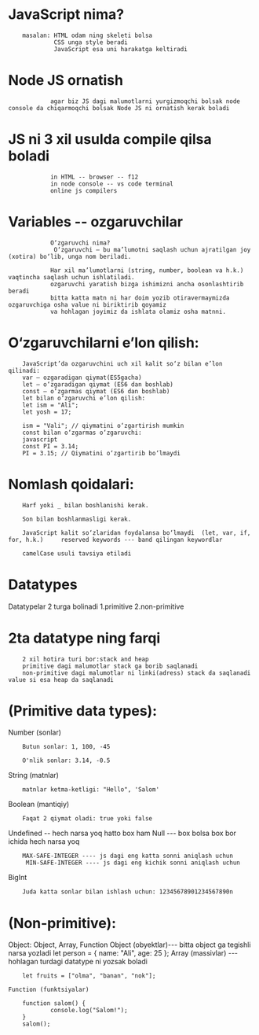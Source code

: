 # JavaScript nima?

        masalan: HTML odam ning skeleti bolsa
                 CSS unga style beradi
                 JavaScript esa uni harakatga keltiradi

# Node JS ornatish

                agar biz JS dagi malumotlarni yurgizmoqchi bolsak node console da chiqarmoqchi bolsak Node JS ni ornatish kerak boladi

# JS ni 3 xil usulda compile qilsa boladi

                in HTML -- browser -- f12
                in node console -- vs code terminal
                online js compilers

# Variables -- ozgaruvchilar

                O‘zgaruvchi nima?
                 O‘zgaruvchi – bu ma’lumotni saqlash uchun ajratilgan joy (xotira) bo‘lib, unga nom beriladi.

                Har xil ma’lumotlarni (string, number, boolean va h.k.) vaqtincha saqlash uchun ishlatiladi.
                ozgaruvchi yaratish bizga ishimizni ancha osonlashtirib beradi
                bitta katta matn ni har doim yozib otiravermaymizda ozgaruvchiga osha value ni biriktirib qoyamiz
                va hohlagan joyimiz da ishlata olamiz osha matnni.

# O‘zgaruvchilarni e’lon qilish:

        JavaScript’da ozgaruvchini uch xil kalit so‘z bilan e’lon qilinadi:
        var – ozgaradigan qiymat(ES5gacha)
        let – o‘zgaradigan qiymat (ES6 dan boshlab)
        const – o‘zgarmas qiymat (ES6 dan boshlab)
        let bilan o‘zgaruvchi e’lon qilish:
        let ism = "Ali";
        let yosh = 17;

        ism = "Vali"; // qiymatini o‘zgartirish mumkin
        const bilan o‘zgarmas o‘zgaruvchi:
        javascript
        const PI = 3.14;
        PI = 3.15; // Qiymatini o‘zgartirib bo‘lmaydi

# Nomlash qoidalari:

        Harf yoki _ bilan boshlanishi kerak.

        Son bilan boshlanmasligi kerak.

        JavaScript kalit so‘zlaridan foydalansa bo‘lmaydi  (let, var, if, for, h.k.)     reserved keywords --- band qilingan keywordlar

        camelCase usuli tavsiya etiladi

# Datatypes

Datatypelar 2 turga bolinadi
1.primitive
2.non-primitive

# 2ta datatype ning farqi

        2 xil hotira turi bor:stack and heap
        primitive dagi malumotlar stack ga borib saqlanadi
        non-primitive dagi malumotlar ni linki(adress) stack da saqlanadi value si esa heap da saqlanadi

# (Primitive data types):

Number (sonlar)

        Butun sonlar: 1, 100, -45

        O'nlik sonlar: 3.14, -0.5

String (matnlar)

        matnlar ketma-ketligi: "Hello", 'Salom'

Boolean (mantiqiy)

        Faqat 2 qiymat oladi: true yoki false

Undefined -- hech narsa yoq hatto box ham
Null --- box bolsa box bor ichida hech narsa yoq

        MAX-SAFE-INTEGER ---- js dagi eng katta sonni aniqlash uchun
         MIN-SAFE-INTEGER ---- js dagi eng kichik sonni aniqlash uchun

BigInt

        Juda katta sonlar bilan ishlash uchun: 12345678901234567890n

# (Non-primitive):

Object: Object, Array, Function
Object (obyektlar)--- bitta object ga tegishli narsa yozladi
let person = { name: "Ali", age: 25 };
Array (massivlar) --- hohlagan turdagi datatype ni yozsak boladi

        let fruits = ["olma", "banan", "nok"];

    Function (funktsiyalar)

        function salom() {
                console.log("Salom!");
        }
        salom();
